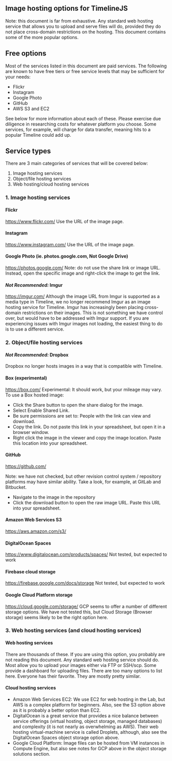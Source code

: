 ## Image hosting options for TimelineJS

Note: this document is far from exhaustive. Any standard web hosting service that allows you to upload and serve files will do,
provided they do not place cross-domain restrictions on the hosting. This document contains some of the more popular options.

## Free options

Most of the services listed in this document are paid services. The following are known to have free tiers or free service levels that may be sufficient for your needs:

  * Flickr
  * Instagram
  * Google Photo
  * GitHub
  * AWS S3 and EC2
  
See below for more information about each of these. Please exercise due diligence in researching costs for whatever platform
you choose. Some services, for example, will charge for data transfer, meaning hits to a popular Timeline could add up.

## Service types

There are 3 main categories of services that will be covered below:

1. Image hosting services
2. Object/file hosting services
3. Web hosting/cloud hosting services

### 1. Image hosting services

#### Flickr

https://www.flickr.com/
Use the URL of the image page.

#### Instagram

https://www.instagram.com/
Use the URL of the image page.

#### Google Photo (ie. photos.google.com, Not Google Drive)

https://photos.google.com/
Note: do not use the share link or image URL. Instead, open the specific image and right-click the image to get the link.

#### *Not Recommended:* Imgur

https://imgur.com/
Although the image URL from Imgur is supported as a media type in Timeline, we no longer recommend Imgur as an image hosting
service for Timeline. Imgur has increasingly been placing cross-domain restrictions on their images. This is not something we
have control over, but would have to be addressed with Imgur support. If you are experiencing issues with Imgur images not
loading, the easiest thing to do is to use a different service.

### 2. Object/file hosting services

#### *Not Recommended:* Dropbox

Dropbox no longer hosts images in a way that is compatible with Timeline.

#### Box (experimental)

https://box.com/
Experimental: It should work, but your mileage may vary. To use a Box hosted image:

 * Click the Share button to open the share dialog for the image.
 * Select Enable Shared Link.
 * Be sure permissions are set to: People with the link can view and download.
 * Copy the link. Do not paste this link in your spreadsheet, but open it in a browser window.
 * Right click the image in the viewer and copy the image location. Paste this location into your spreadsheet.
 
#### GitHub

https://github.com/

Note: we have not checked, but other revision control system / repository platforms may have similar ability. Take a look, for example, at GitLab and Bitbucket.

  * Navigate to the image in the repository
  * Click the download button to open the raw image URL. Paste this URL into your spreadsheet.

#### Amazon Web Services S3

https://aws.amazon.com/s3/

#### DigitalOcean Spaces

https://www.digitalocean.com/products/spaces/
Not tested, but expected to work

#### Firebase cloud storage

https://firebase.google.com/docs/storage
Not tested, but expected to work

#### Google Cloud Platform storage

https://cloud.google.com/storage/
GCP seems to offer a number of different storage options. We have not tested this, but Cloud Storage (Browser storage) seems likely to be the right option here.


### 3. Web hosting services (and cloud hosting services)

#### Web hosting services

There are thousands of these. If you are using this option, you probably are not reading this document. Any standard web
hosting service should do. Most allow you to upload your images either via FTP or SSH/scp. Some provide a dashboard for
uploading files. There are too many options to list here. Everyone has their favorite. They are mostly pretty similar.

#### Cloud hosting services

 * Amazon Web Services EC2: We use EC2 for web hosting in the Lab, but AWS is a complex platform for beginners. Also, see the S3 option above as it is probably a better option than EC2.
 * DigitalOcean is a great service that provides a nice balance between service offerings (virtual hosting, object storage,
managed databases) and complexity (it is not nearly as overwhelming as AWS). Their web hosting virtual-machine service is called Droplets, although, also see the DigitalOcean Spaces object storage option above.
 * Google Cloud Platform: Image files can be hosted from VM instances in Compute Engine, but also see notes for GCP above in the object storage solutions section.

